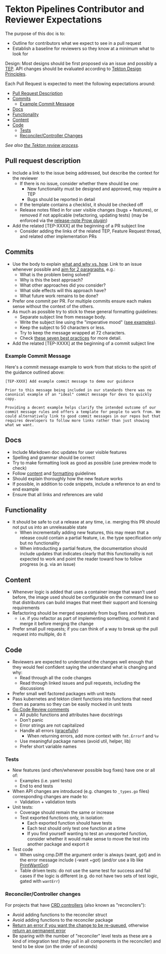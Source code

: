 # Tekton Pipelines Contributor and Reviewer Expectations

The purpose of this doc is to:

* Outline for contributors what we expect to see in a pull request
* Establish a baseline for reviewers so they know at a minimum what to look for

Design: Most designs should be first proposed via an issue and possibly a
[TEP](https://github.com/tektoncd/community/tree/main/teps#tekton-enhancement-proposals-teps).
API changes should be evaluated according to
[Tekton Design Principles](https://github.com/tektoncd/community/blob/main/design-principles.md).

Each Pull Request is expected to meet the following expectations around:

* [Pull Request Description](#pull-request-description)
* [Commits](#commits)
  * [Example Commit Message](#example-commit-message)
* [Docs](#docs)
* [Functionality](#functionality)
* [Content](#content)
* [Code](#code)
  * [Tests](#tests)
  * [Reconciler/Controller Changes](#reconcilercontroller-changes)

_See also [the Tekton review process](https://github.com/tektoncd/community/blob/main/process.md#reviews)._

## Pull request description

* Include a link to the issue being addressed, but describe the context for the reviewer
  * If there is no issue, consider whether there should be one:
    * New functionality must be designed and approved, may require a TEP
    * Bugs should be reported in detail
  * If the template contains a checklist, it should be checked off
  * Release notes filled in for user visible changes (bugs + features),
    or removed if not applicable (refactoring, updating tests) (may be enforced
    via the [release-note Prow plugin](https://github.com/tektoncd/plumbing/blob/main/prow/plugins.yaml))
* Add the related [TEP-XXXX] at the beginning of a PR subject line
  * Consider adding the links of the related TEP, Feature Request thread, and related other implementation PRs

## Commits

* Use the body to explain [what and why vs. how](https://chris.beams.io/posts/git-commit/#why-not-how).
  Link to an issue whenever possible and [aim for 2 paragraphs](https://www.youtube.com/watch?v=PJjmw9TRB7s),
  e.g.:
  * What is the problem being solved?
  * Why is this the best approach?
  * What other approaches did you consider?
  * What side effects will this approach have?
  * What future work remains to be done?
* Prefer one commit per PR. For multiple commits ensure each makes sense without the context of the others.
* As much as possible try to stick to these general formatting guidelines:
  * Separate subject line from message body.
  * Write the subject line using the "imperative mood" ([see examples](https://chris.beams.io/posts/git-commit/#imperative)).
  * Keep the subject to 50 characters or less.
  * Try to keep the message wrapped at 72 characters.
  * Check [these seven best practices](https://chris.beams.io/posts/git-commit/#seven-rules) for more detail.
* Add the related [TEP-XXXX] at the beginning of a commit subject line

### Example Commit Message

Here's a commit message example to work from that sticks to the spirit
of the guidance outlined above:

```
[TEP-XXXX] Add example commit message to demo our guidance

Prior to this message being included in our standards there was no
canonical example of an "ideal" commit message for devs to quickly copy.

Providing a decent example helps clarify the intended outcome of our
commit message rules and offers a template for people to work from. We
could alternatively link to good commit messages in our repos but that
requires developers to follow more links rather than just showing
what we want.
```

## Docs

* Include Markdown doc updates for user visible features
* Spelling and grammar should be correct
* Try to make formatting look as good as possible (use preview mode to check)
* Follow [content](https://github.com/tektoncd/website/blob/main/content/en/doc-con-content.md)
  and [formatting](https://github.com/tektoncd/website/blob/main/content/en/doc-con-formatting.md) guidelines
* Should explain thoroughly how the new feature works
* If possible, in addition to code snippets, include a reference to an end to end example
* Ensure that all links and references are valid

## Functionality

* It should be safe to cut a release at any time, i.e. merging this PR should not
  put us into an unreleasable state
    * When incrementally adding new features, this may mean that a release could contain
      a partial feature, i.e. the type specification only but no functionality
    * When introducting a partial feature, the documentation should include updates that
      indicates clearly that this functionality is not expected to work and point the reader
      toward how to follow progress (e.g. via an issue)

## Content

* Whenever logic is added that uses a container image that wasn’t used before, the image used should
  be configurable on the command line so that distributors can build images that meet their
  support and licensing requirements
* Refactoring should be merged separately from bug fixes and features
  * i.e. if you refactor as part of implementing something, commit it and merge it before merging the change
* Prefer small pull requests; if you can think of a way to break up the pull request into multiple, do it

## Code

* Reviewers are expected to understand the changes well enough that they would feel confident
  saying the understand what is changing and why:
  * Read through all the code changes
  * Read through linked issues and pull requests, including the discussions
* Prefer small well factored packages with unit tests
* Pass kubernetes and tekton client functions into functions that need them as params so
  they can be easily mocked in unit tests
* [Go Code Review comments](https://github.com/golang/go/wiki/CodeReviewComments)
  * All public functions and attributes have docstrings
  * Don’t panic
  * Error strings are not capitalized
  * Handle all errors ([gracefully](https://dave.cheney.net/2016/04/27/dont-just-check-errors-handle-them-gracefully))
    * When returning errors, add more context with `fmt.Errorf` and `%v`
  * Use meaningful package names (avoid util, helper, lib)
  * Prefer short variable names

### Tests

* New features (and often/whenever possible bug fixes) have one or all of:
  * Examples (i.e. yaml tests)
  * End to end tests
* When API changes are introduced (e.g. changes to  `_types.go` files) corresponding changes are made to:
  * Validation + validation tests
* Unit tests:
  * Coverage should remain the same or increase
  * Test exported functions only, in isolation:
    * Each exported function should have tests
    * Each test should only test one function at a time
    * If you find yourself wanting to test an unexported function, consider whether
      it would make sense to move the test into another package and export it
* Test code
  * When using cmp.Diff the argument order is always (want, got) and in the error message include (-want +got)
    (and/or use a lib like [PrintWantGot](https://github.com/tektoncd/pipeline/blob/main/test/diff/print.go))
  * Table driven tests: do not use the same test for success and fail cases if the logic is different
    (e.g. do not have two sets of test logic, gated with `wantErr`)

### Reconciler/Controller changes

For projects that have [CRD controllers](https://kubernetes.io/docs/concepts/extend-kubernetes/api-extension/custom-resources/#custom-controllers)
(also known as "reconcilers"):

* Avoid adding functions to the reconciler struct
* Avoid adding functions to the reconciler package
* [Return an error if you want the change to be re-queued](https://github.com/knative/pkg/blob/master/injection/README.md#generated-reconciler-responsibilities),
  otherwise [return an permanent error](https://github.com/knative/pkg/blob/5358179e7499b1a3a4581d9d3673f391240ec86d/controller/controller.go#L516-L521)
* Be sparing with the number of "reconciler" level tests as these are a kind of integration test
  (they pull in all components in the reconciler) and tend to be slow (on the order of seconds)
